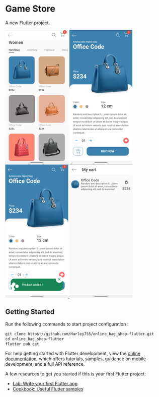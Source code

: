 


# Game Store 

A new Flutter project.

<div>

  <a href="#">
    <img width="200"
    heigth="500"
      alt="Home Screen"
      src="https://github.com/Harley755/online_bag_shop-flutter/blob/master/assets/screenshots/screenshot_1.png"
    />
  </a>
 
  <a href="#" >
    <img width="200"
    heigth="500"
      alt="Detail Screen"
      src="https://github.com/Harley755/online_bag_shop-flutter/blob/master/assets/screenshots/screenshot_2.png"
    />
  </a>
  <a href="#" >
    <img width="200"
    heigth="500"
      alt="Detail Screen • Product added"
      src="https://github.com/Harley755/online_bag_shop-flutter/blob/master/assets/screenshots/screenshot_3.png"
    />
  </a>
  <a href="#" >
    <img width="200"
    heigth="500"
      alt="Cart Screen"
      src="https://github.com/Harley755/online_bag_shop-flutter/blob/master/assets/screenshots/screenshot_4.png"
    />
  </a>
 
</div>

## Getting Started

Run the following commands to start project configuration : 
```
git clone https://github.com/Harley755/online_bag_shop-flutter.git
cd online_bag_shop-flutter
flutter pub get
```

For help getting started with Flutter development, view the
[online documentation](https://docs.flutter.dev/), which offers tutorials,
samples, guidance on mobile development, and a full API reference.

A few resources to get you started if this is your first Flutter project:

- [Lab: Write your first Flutter app](https://docs.flutter.dev/get-started/codelab)
- [Cookbook: Useful Flutter samples](https://docs.flutter.dev/cookbook)


